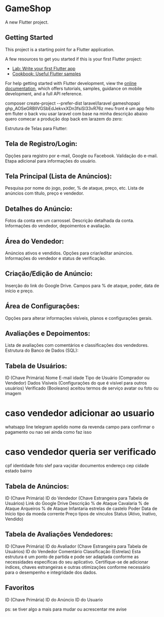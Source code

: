 # GameShop

A new Flutter project.

## Getting Started

This project is a starting point for a Flutter application.

A few resources to get you started if this is your first Flutter project:

- [Lab: Write your first Flutter app](https://docs.flutter.dev/get-started/codelab)
- [Cookbook: Useful Flutter samples](https://docs.flutter.dev/cookbook)

For help getting started with Flutter development, view the
[online documentation](https://docs.flutter.dev/), which offers tutorials,
samples, guidance on mobile development, and a full API reference.



composer create-project --prefer-dist laravel/laravel gameshopapi
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
meu front é um app feito em fluter o back vou usar laravel
com base na minha descrição abaixo quero comecar a produção dop back em larazem do zero:

Estrutura de Telas para Flutter:

## Tela de Registro/Login:

Opções para registro por e-mail, Google ou Facebook.
Validação do e-mail.
Etapa adicional para informações do usuário.

## Tela Principal (Lista de Anúncios):

Pesquisa por nome do jogo, poder, % de ataque, preço, etc.
Lista de anúncios com título, preço e vendedor.

## Detalhes do Anúncio:

Fotos da conta em um carrossel.
Descrição detalhada da conta.
Informações do vendedor, depoimentos e avaliação.

## Área do Vendedor:

Anúncios ativos e vendidos.
Opções para criar/editar anúncios.
Informações do vendedor e status de verificação.

## Criação/Edição de Anúncio:

Inserção do link do Google Drive.
Campos para % de ataque, poder, data de início e preço.

## Área de Configurações:

Opções para alterar informações visíveis, planos e configurações gerais.

## Avaliações e Depoimentos:

Lista de avaliações com comentários e classificações dos vendedores.
Estrutura do Banco de Dados (SQL):

## Tabela de Usuários:

ID (Chave Primária)
Nome
E-mail
idade
Tipo de Usuário (Comprador ou Vendedor)
Dados Visíveis (Configurações do que é visível para outros usuários)
Verificado (Booleano)
aceitou termos de serviço
avatar ou foto ou imagem

# caso vendedor adicionar ao usuario
whatsapp
line
telegram
apelido
nome da revenda
campo para confirmar o pagamento ou nao sei ainda como faz isso


# caso vendedor queria ser verificado
cpf 
identidade
foto slef para vaçidar documentos
endereço
cep
cidade
estado
bairro


## Tabela de Anúncios:

ID (Chave Primária)
ID do Vendedor (Chave Estrangeira para Tabela de Usuários)
Link do Google Drive
Descrição
% de Ataque Cavalaria
% de Ataque Arqueiros
% de Ataque Infantaria
estrelas de castelo
Poder
Data de Início
tipo da moeda corrente
Preço
tipos de vinculos
Status (Ativo, Inativo, Vendido)


## Tabela de Avaliações Vendedores:

ID (Chave Primária)
ID do Avaliador (Chave Estrangeira para Tabela de Usuários)
ID do Vendedor 
Comentário
Classificação (Estrelas)
Esta estrutura é um ponto de partida e pode ser adaptada conforme as necessidades específicas do seu aplicativo. Certifique-se de adicionar índices, chaves estrangeiras e outras otimizações conforme necessário para o desempenho e integridade dos dados.


## Favoritos
ID (Chave Primária)
ID do Anúncio
ID do Usuario


ps: se tiver algo a mais para mudar ou acrescentar me avise
